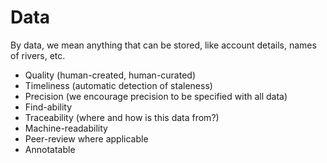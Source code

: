 # Data

By data, we mean anything that can be stored, like account details, names of rivers, etc.

- Quality (human-created, human-curated)
- Timeliness (automatic detection of staleness)
- Precision (we encourage precision to be specified with all data)
- Find-ability
- Traceability (where and how is this data from?)
- Machine-readability
- Peer-review where applicable
- Annotatable
